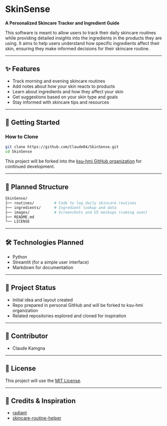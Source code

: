 # SkinSense

**A Personalized Skincare Tracker and Ingredient Guide**

This software is meant to allow users to track their daily skincare routines while providing detailed insights into the ingredients in the products they are using. It aims to help users understand how specific ingredients affect their skin, ensuring they make informed decisions for their skincare routine.

---

## ✨ Features
- Track morning and evening skincare routines
- Add notes about how your skin reacts to products
- Learn about ingredients and how they affect your skin
- Get suggestions based on your skin type and goals
- Stay informed with skincare tips and resources

---

## 🚀 Getting Started

### How to Clone
```bash
git clone https://github.com/Claude04/SkinSense.git
cd SkinSense
```

This project will be forked into the [ksu-hmi GitHub organization](https://github.com/orgs/ksu-hmi/repositories) for continued development.

---

## 📁 Planned Structure
```bash
SkinSense/
├── routines/         # Code to log daily skincare routines
├── ingredients/      # Ingredient lookup and data
├── images/           # Screenshots and UI mockups (coming soon)
├── README.md
└── LICENSE
```

---

## 🛠 Technologies Planned
- Python
- Streamlit (for a simple user interface)
- Markdown for documentation

---

## 📌 Project Status
- Initial idea and layout created
- Repo prepared in personal GitHub and will be forked to ksu-hmi organization
- Related repositories explored and cloned for inspiration

---

## 👤 Contributor
- Claude Kamgna

---

## 📄 License
This project will use the [MIT License](https://choosealicense.com/licenses/mit/).

---

## 🙌 Credits & Inspiration
- [radiant](https://github.com/trnle/radiant?tab=readme-ov-file)
- [skincare-routine-helper](https://github.com/florating/skincare-routine-helper)
